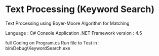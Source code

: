 # Text Processing (Keyword Search)
Text Processing using Boyer-Moore Algorithm for Matching

Language : C# 
Console Application
.NET Framework version : 4.5 

full Coding on Program.cs 
Run file to Test in : bin\Debug\KeywordSearch.exe 
